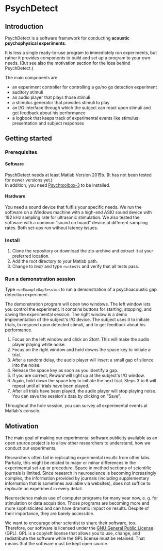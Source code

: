 # PsychDetect

## Introduction

PsychDetect is a software framework for conducting **acoustic psychophysical experiments**.

It is less a single ready-to-use program to immediately run experiments, but rather it provides components to build and set up a program to your own needs. (But see also the motivation section for the idea behind PsychDetect.)

The main components are:

* an experiment controller for controlling a go/no go detection experiment
* auditory stimuli
* an audio player that plays those stimuli
* a stimulus generator that provides stimuli to play
* an I/O interface through which the subject can react upon stimuli and get feedback about his performance
* a logbook that keeps track of experimental events like stimulus presentation and subject responses

## Getting started

### Prerequisites

#### Software

PsychDetect needs at least Matlab Version 2015b. (It has not been tested for newer versions yet.)  
In addition, you need [Psychtoolbox-3](http://psychtoolbox.org/) to be installed.

#### Hardware

You need a sound device that fulfils your specific needs. We run the software on a Windows machine with a high-end ASIO sound device with 192 kHz sampling rate for ultrasonic stimulation. We also tested the software with a common “sound on board” device at different sampling rates. Both set-ups run without latency issues.

### Install

1. Clone the repository or download the zip-archive and extract it at your preferred location.
2. Add the root directory to your Matlab path.
3. Change to *test/* and type `runtests` and verify that all tests pass.

### Run a demonstration session 

Type `runExampleGapSession` to run a demonstration of a psychoacoustic gap detection experiment.

The demonstration program will open two windows. The left window lets you control the experiment. It contains buttons for starting, stopping, and saving the experimental session. The right window is a demo implementation of the subject's I/O device. The subject uses it to initiate trials, to respond upon detected stimuli, and to get feedback about his performance.

1. Focus on the left window and click on *Start*. This will make the audio player playing white noise.
2. Focus on the right window and hold downs the space key to initiate a trial.
3. After a random delay, the audio player will insert a small gap of silence into the noise.
4. Release the space key as soon as you identify a gap.
5. If you are correct, *Reward* will light up at the subject's I/O window.
6. Again, hold down the space key to initiate the next trial. Steps 3 to 6 will repeat until all trials have been played.
7. After all trials have been played, the audio player will stop playing noise. You can save the session's data by clicking on “Save”.

Throughout the hole session, you can survey all experimental events at Matlab's console.

## Motivation

The main goal of making our experimental software publicity available as an open source project is to allow other researchers to understand, how we conduct our experiments.

Researchers often fail in replicating experimental results from other labs. Partially, this might be related to major or minor differences in the experimental set-up or procedure. Space in method sections of scientific journals is limited. Since research in neuroscience is becoming increasingly complex, the information provided by journals (including supplementary information that is sometimes available via websites), does not suffice to replicate an experiment in every detail. 

Neuroscience makes use of computer programs for many year now, e. g. for stimulation or data acquisition. Those programs are becoming more and more sophisticated and can have dramatic impact on results. Despite of their importance, they are barely accessible.

We want to encourage other scientist to share their software, too. Therefore, our software is licensed under the [GNU General Public License](https://en.wikipedia.org/wiki/GNU_General_Public_License) (GPL). GPL is a copyleft license that allows you to use, change, and redistribute the software while the GPL license must be retained. That means that the software must be kept open source.
